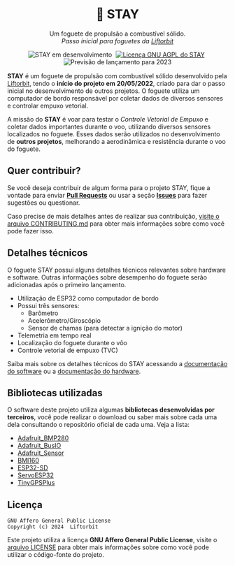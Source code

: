 <h1 align="center">🚀 STAY</h1>
<p align="center">Um foguete de propulsão a combustível sólido.<br><i>Passo inicial para foguetes da <a href="https://github.com/liftorbit">Liftorbit</a></i></p>

<p align="center" style="margin-bottom: 15px">
    <img alt="STAY em desenvolvimento" src="https://img.shields.io/static/v1?label=status&message=desenvolvimento&color=green">
    <a href="https://github.com/jaedsonpys/cookiedb/blob/master/LICENSE" style="margin-right: 5px; margin-left: 5px">
    <img alt="Licença GNU AGPL do STAY" src="https://img.shields.io/static/v1?label=licen%C3%A7a&message=GNU%20AGPL&color=red">
    </a>
    <img alt="Previsão de lançamento para 2023" src="https://img.shields.io/static/v1?label=previs%C3%A3o%20de%20lan%C3%A7amento&message=2023&color=red">
</p>

**STAY** é um foguete de propulsão com combustível sólido desenvolvido pela [Liftorbit](https://github.com/liftorbit), tendo o **início do projeto em 20/05/2022**, criado para dar o passo inicial no desenvolvimento de outros projetos. O foguete utiliza um computador de bordo responsável por coletar dados de diversos sensores e controlar empuxo vetorial.

A missão do **STAY** é voar para testar o *Controle Vetorial de Empuxo* e coletar dados importantes durante o voo, utilizando diversos sensores localizados no foguete. Esses dados serão utilizados no desenvolvimento de **outros projetos**, melhorando a aerodinâmica e resistência durante o voo do foguete.

## Quer contribuir?

Se você deseja contribuir de algum forma para o projeto STAY, fique a vontade para enviar [**Pull Requests**](https://github.com/liftorbit/stay-rocket/pulls) ou usar a seção [**Issues**](https://github.com/liftorbit/stay-rocket/pulls) para fazer sugestões ou questionar.

Caso precise de mais detalhes antes de realizar sua contribuição, [visite o arquivo CONTRIBUTING.md](https://github.com/liftorbit/stay-rocket/blob/master/CONTRIBUTING.md) para obter mais informações sobre como você pode fazer isso.

## Detalhes técnicos

O foguete STAY possui alguns detalhes técnicos relevantes sobre hardware e software. Outras informações sobre desempenho do foguete serão adicionadas após o primeiro lançamento.

- Utilização de ESP32 como computador de bordo
- Possui três sensores:
  - Barômetro
  - Acelerômetro/Giroscópio
  - Sensor de chamas (para detectar a ignição do motor)
- Telemetria em tempo real
- Localização do foguete durante o vôo
- Controle vetorial de empuxo (TVC)

Saiba mais sobre os detalhes técnicos do STAY acessando a [documentação do software](https://github.com/liftorbit/stay-rocket/blob/master/docs/software.md) ou a [documentação do hardware](https://github.com/liftorbit/stay-rocket/blob/master/docs/hardware.md).

## Bibliotecas utilizadas

O software deste projeto utiliza algumas **bibliotecas desenvolvidas por terceiros**, você pode realizar o download ou saber mais sobre cada uma dela consultando o repositório oficial de cada uma. Veja a lista:

- [Adafruit_BMP280](https://github.com/adafruit/Adafruit_BMP280_Library)
- [Adafruit_BusIO](https://github.com/adafruit/Adafruit_BusIO)
- [Adafruit_Sensor](https://github.com/adafruit/Adafruit_Sensor)
- [BMI160](https://github.com/hanyazou/BMI160-Arduino)
- [ESP32-SD](https://github.com/espressif/arduino-esp32/tree/master/libraries/SD)
- [ServoESP32](https://github.com/RoboticsBrno/ServoESP32)
- [TinyGPSPlus](https://github.com/mikalhart/TinyGPSPlus)

## Licença

```
GNU Affero General Public License
Copyright (c) 2024  Liftorbit
```

Este projeto utiliza a licença **GNU Affero General Public License**, visite o [arquivo LICENSE](https://github.com/liftorbit/stay-rocket/blob/master/LICENSE) para obter mais informações sobre como você pode utilizar o código-fonte do projeto.
